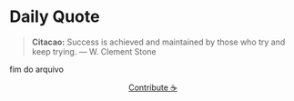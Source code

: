# Daily Quote

> **Citacao:** Success is achieved and maintained by those who try and keep trying.  — W. Clement Stone

fim do arquivo

<watermark-footer>
<p align="center">
  <a href="https://github.com/ruisuan/ruisuan/blob/main/contribute.md">Contribute ☕</a>
</p>
</watermark-footer>
